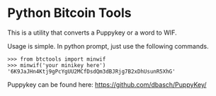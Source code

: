Python Bitcoin Tools
========================

This is a utility that converts a Puppykey or a word to WIF. 

Usage is simple. In python prompt, just use the following commands.

    >>> from btctools import minwif
    >>> minwif('your minikey here')
    '6K9JaJHn4Ktj9gPcYgUU2MCfDsdQm3dBJRjg7B2xDhUsunR5XhG'

Puppykey can be found here:
https://github.com/dbasch/PuppyKey/
